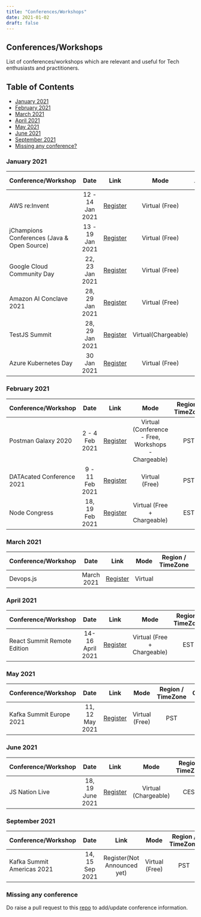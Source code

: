 ```yaml
---
title: "Conferences/Workshops"
date: 2021-01-02
draft: false
---
```

## Conferences/Workshops
List of conferences/workshops which are relevant and useful for Tech enthusiasts and practitioners.

## Table of Contents
- [January 2021](#january-2021)
- [February 2021](#february-2021)
- [March 2021](#march-2021)
- [April 2021](#april-2021)
- [May 2021](#may-2021)
- [June 2021](#june-2021)
- [September 2021](#september-2021)
- [Missing any conference?](#missing-any-conference)

<!--

### August 2020
| Conference/Workshop         | Date            | Link  | Mode | Region / TimeZone  | Call For Papers | Comments
| -------------               |:---------------:|:-----:|:----:|:---------:|:-------:| -------:|
| Kafka Summit 2020           | 24, 25 Aug 2020 | [Register](https://events.kafka-summit.org/2020) | Virtual (Free) | PST | Closed | |
| AWS Builders Online Series  | 27 Aug 2020     | [Register](https://aws.amazon.com/events/builders-online-series/?sc_channel=em&sc_campaign=APAC_FIELD_WEBINAR_aws-builders-series_20200827_7010z000001Llk8&sc_publisher=aws&sc_content=field_webinar_field&sc_country=mult&sc_geo=apac&sc_category=mult&sc_outcome=field&campaign-id=em_builder_series&trkCampaign=builders-online-series&trk=em_builder_series20q3_conf&mkt_tok=eyJpIjoiTkdKa1pHTmlOV0V6WkdWaCIsInQiOiIyQlIzYWtMSlI5aTc5aVZcL085d2FEdUpKSUJMa09jSWRueURST2pcL0crR291Mm42Z3VBYmE2ZldRY2JpRVdRN2VoUHVOaUNFbGR6VnQxWkhGb1kybDA4djZBUGM4OU92QlZQWk1ZMGxxQ0xDSTFmU29uQXN6XC9WU2tJOVJvRHFnYTA0WVhmNUNBR3VUMVBVeHYxNnRYWEE9PSJ9#agenda) | Virtual (Free) | India (IST) | Closed | |
| JCloud Conference 2020      | 28 Aug 2020     | [Register](https://jcloud.konfhub.com/) | Virtual (Free) | India (IST) | Closed | |

### September 2020
| Conference/Workshop         | Date            | Link  | Mode | Region / TimeZone  | Call For Papers | Comments
| -------------               |:---------------:|:-----:|:----:|:---------:|:-------:| -------:|
| Spring One 2020             | 2, 3 Sep 2020   | [Register](https://springone.io/) | Virtual (Free) | EST | Closed | |
| AWS Serverless Workshop     | 5 Sep 2020      | [Register](https://konfhub.com/event/#/aws-serverless-workshop-3) | Virtual (Free) - Rs 200/- refundable for attendees after the workshop | India (IST) | Closed | |
| DevOps India Summit 2020    | 9 Sep 2020      | [Register](https://devopsindiasummit.com/) | Virtual (Free) | India (IST) | Closed | |
| DevNation Day (RedHat)      | 15 Sep 2020     | [Register](https://www.crowdcast.io/e/RHD-DevNationDay/register) | Virtual (Free) | EDT | Closed | |
| OpenJam (Open Source Game Jam | 18 Sep 2020     | [Register](https://itch.io/jam/open-jam-2020) | Virtual (Free) | Pacific Time | Closed | |
| AI Dev Day 2020             | 25 Sep 2020     | [Register](https://aidevday.konfhub.com) | Virtual (Free) | India (IST) | Closed | |
| DevOps World Program        | 22, 23, 24, 25 Sep 2020 | [Register](https://www.cloudbees.com/devops-world/register) | Virtual (Free) | Pacific Time (PT) | Closed |


### October 2020
| Conference/Workshop         | Date            | Link  | Mode | Region / TimeZone   | Comments
| -------------               |:---------------:|:-----:|:----:|:---------:|:-------:|
| Cloud Native Virtual Summit ft. Kubernetes 2020         | 6 - 8 Oct 2020 | [Register](https://www.cloud-native-summit.com/#register) | Virtual (Free) | Pacific Time (PDT) | |
| arm Dev Summit 2020         | 6 - 8 Oct 2020 | [Register](https://devsummit.arm.com/) | Virtual (Free) | Pacific Time (PDT) | |
| Hashicorp Digital 2020         | 12-15 Oct 2020 | [Register](https://hashiconf.com/digital-october/registration/) | Virtual (Free) | Pacific Time (PDT) |
| PluralSight Live 2020         | 13-16 Oct 2020 | [Register](https://www.pluralsight.com/live/registration) | Virtual (Free) | Pacific Time (PDT) | | 
| Connect.ONLINE Couchbase conference 2020         | 14-16 Oct 2020 | [Register](https://connect.couchbase.com/?utm_source=sed&utm_medium=podcast&utm_campaign=connect_online20) | Virtual (Free) | Pacific Time (PDT) | | 
| EnvoyCon 2020         | 15 Oct 2020 | [Register](https://events.linuxfoundation.org/envoycon/register/) | Virtual ($50) | Pacific Time (PDT) | | 
| React Summit         | 15, 16 Oct 2020 | [Register](https://reactsummit.com/) | Virtual (Base - Free, Rest - Chargeable) | EST | | 
| AWS Community Day 2020       | 16, 17 Oct 2020 | [Register](https://communityday.awsug.in/) | Virtual (Free) | India (IST) | |
| DevFestIndia 2020       | 16 - 18 Oct 2020 | [Register](https://devfestindia.com/) | Virtual (Free) | India (IST) | |
| All Things Open              | 19, 20 Oct 2020 | [Register](https://2020.allthingsopen.org/) | Virtual (Free for first 10k) | Raleigh (EDT) | |
| API World Hackathon 2020          | 19 - 30 Oct 2020 | [Register](https://www.eventbrite.com/e/api-world-2020-hackathon-registration-111188226980) | Virtual (Free) | EDT | |
| SnykCon 2020                  | 21, 22 Oct 2020 | [Register](https://snyk.io/snykcon/) | Virtual (Free) | BST  | |
| RedHat Forum APAC 2020        | 21, 22 Oct 2020 | [Register](https://onlinexperiences.com/scripts/Server.nxp?LASCmd=AI:4;F:QS!10100&ShowUUID=3EB077D8-9014-42D9-9D87-C67FF858A98E&AffiliateData=7013a000002gmLMAAY&Referrer=https%3A%2F%2Fwww.redhat.com%2F) | Virtual (Free) | Asia | |
| Next.JS Conference           | 27 Oct 2020 | [Register](https://nextjs.org/conf) | Virtual (Free) | EDT | |
| Shift Conf 2020         | 27 Oct 2020 | [Register](https://remote.shiftconf.co/) | Virtual (Free) | EDT |  Serverless, AWS, Kubernetes| 
| JCon 2020 (Java Core)         | 27 - 30 Oct 2020 | [Register](https://jcon.one/en/) | Virtual (39€) | CET | |
| Refresh2020 (Freshworks)     | 27/28 Oct 2020 | [Register](https://refresh2020.com/) | Virtual (Free) | All timezones available | | 
| Open Source Days 2020           | 30, 31 Oct 2020 | [Register](https://ossdays.konfhub.com/?utm_source=6593d567&utm_medium=email&utm_campaign=referral) | Virtual (Free) | India (IST) | |

### November 2020
| Conference/Workshop         | Date            | Link  | Mode | Region / TimeZone  | Comments
| -------------               |:---------------:|:-----:|:----:|:---------:|:-------:|
| AWSome Day Online           | 4 Nov 2020  |  [Register](https://aws.amazon.com/events/awsome-day/awsome-day-online/)| Virtual (Free) | All Asia, Australia & NZ Timezones Available | | 
| Fundamentals for Apache Kafka      | 6, 16, 23, 30 Nov 2020 | [Register](https://go2.confluent.io/GLH0Xo20dXB7Q0rk00008t1) | Virtual (Free) | Global 24 hour (starts at 8.30 am IST) | |
| Gophercon 2020 (golang)     | 9 - 13 Nov 2020 | [Register](https://www.gophercon.com/) | Virtual (Free & Paid) | PST | |
| ScaleUP 2020 (Logz.io)      | 10 Nov 2020 | [Register](https://logz.io/scaleup/) | Virtual (Free) | PST | DevOps, SRE, Open Source Advocates |
| Developer Week Global Enterprise  | 10, 11 Nov 2020 | [Register](https://www.developerweek.com/global/register/) | Virtual (Free & Paid) | PST |  |
| deploy by DigitalOcean      | 10, 11 Nov 2020 | [Register](https://www.digitalocean.com/deploy/) | Virtual (Free) | Global 24 hour (starts at 10am EDT) | |
| Influx/Days North America Virtual Experience 2020             | 10, 11 Nov 2020 | [Register](https://www.influxdays.com/virtual-experience-2020) | Virtual (Free) | PST | | 
| AWS Storage Day 2020             | 10 Nov 2020 | [Register](https://pages.awscloud.com/Storage-Day-2020.html) | Virtual (Free) | PST | | 
| All Day Devops (ADDO) 2020.  | 12 Nov 2020 | [Register](https://www.alldaydevops.com/) | Virtual (Free) | All timezones (round the clock) | |
| AWS Community Day 2020 (Bay Area) | 13 Nov 2020 | [Register](https://www.eventbrite.com/e/aws-community-day-bay-area-2020-tickets-102057127616) | Virtual (Free) | PST | | 
| AWS Container Day: Kubernetes Edition | 17 Nov 2020 | [Register](https://awscontainerdayk8s.splashthat.com/) | Virtual (Free) | EST | | 
| KubeCon + CloudNativeCon North America | 17 - 20 Nov 2020 | [Register](https://events.linuxfoundation.org/kubecon-cloudnativecon-north-america/) | Virtual (Keynote Free, 100$) | PST | |
| Data Forward 2020 (Splunk)  | 19 Nov 2020      | [Register](https://events.splunk.com/DataForward2020_Nov19?utm_medium=email&utm_source=splunk&utm_campaign=FY22Q4_APAC_GEM_OnEvt_PLT_EN_DataForward2020_Em1&utm_content=Data%20Forward%202020_Nov20) | Virtual (Free) | SGT  | |
| Azure Community Day India 2020 | 24 - 26 Nov 2020   | [Register](https://www.azconf.dev/?aff=Chennai-Microsoft-Azure-User-Group#tickets) | Virtual (Free) | IST |  |
| AWS re:Invent 2020          | 30 Nov - 18 Dec 2020   | [Register](https://reinvent.awsevents.com/) | Virtual (Free) | Unknown | |

### December 2020
| Conference/Workshop         | Date            | Link  | Mode | Region / TimeZone  | Comments
| -------------               |:---------------:|:-----:|:----:|:---------:|:-------:|
| Graphql Galaxy 2020         | 7, 8 Dec 2020     | [Register](https://graphqlgalaxy.com/) | Virtual (Free + Chargeable) | EST | | 
| Github Universe 2020        | 8 - 10 Dec 2020   | [Register](https://githubuniverse.com/) | Virtual (Free) | IST (re-broadcast), PST (Live) | |
-->
### January 2021
| Conference/Workshop         | Date            | Link  | Mode | Region / TimeZone  | Comments
| -------------               |:---------------:|:-----:|:----:|:---------:|:-------:|
| AWS re:Invent                | 12 - 14 Jan 2021 | [Register](https://reinvent.awsevents.com/) | Virtual (Free) | EST | |
| jChampions Conferences  (Java & Open Source)  | 13 - 19 Jan 2021 | [Register](https://jchampionsconf.com/) | Virtual (Free) | EST | |
| Google Cloud Community Day | 22, 23 Jan 2021 | [Register](https://cloudcommunitydays.in/) | Virtual (Free) | IST | |
| Amazon AI Conclave 2021     | 28, 29 Jan 2021 | [Register](https://aws.amazon.com/events/ai_conclave/) | Virtual (Free) | IST | | 
| TestJS Summit               | 28, 29 Jan 2021  | [Register](https://www.testjssummit.com/) | Virtual(Chargeable) | EST | |
| Azure Kubernetes Day        | 30 Jan 2021      | [Register](https://u16031156.ct.sendgrid.net/ls/click?upn=fEC6M6ANJCHL4A4ctMEJWY6jnOFprHTYPt3PCenxSKF3s4vOT9x7gkSdGRHJzXTit4tNnRNRLgB4etjDefunpITDGeOVGWC9zncgjENSl5c-2FmuAhnvhKwpcU70RRBvTBwZ0c_lNk5-2Fe7Sq5csl4RM4CnyR3ueDRbFl-2Bjw0-2BnPrMnSSV1xyZSnqu5Am6gKINXRZFiu-2BUX2BgT53Y65Dc6sVfxDDK7XS-2FLDtWgwAiNGNrnF6BWk0rZK1H7zsakNU6BL6SFR3nh5vGEw1-2BXRAbMbfT4poxak4tZb2RLDNa-2FkcREWKebcqK2iR-2FpAmJZNjiWsUGA0-2BW109yaSH8nxXus3QDHwVpZAeMFuwPXLkc7uys-2BEKbY-3D) | Virtual (Free) | IST | | 
   
### February 2021
| Conference/Workshop         | Date            | Link  | Mode | Region / TimeZone  | Comments
| -------------               |:---------------:|:-----:|:----:|:---------:|:-------:|
| Postman Galaxy 2020         | 2 - 4 Feb 2021  | [Register](https://hopin.to/events/galaxy-2020) | Virtual (Conference - Free, Workshops - Chargeable) | PST | | 
| DATAcated Conference 2021    | 9 - 11 Feb 2021 | [Register](https://storybydata.com/datacatedconference/) | Virtual (Free) | PST | |
| Node Congress               | 18, 19 Feb 2021 | [Register](https://nodecongress.com/) | Virtual (Free + Chargeable) | EST | |

### March 2021
| Conference/Workshop         | Date            | Link  | Mode | Region / TimeZone  | Comments
| -------------               |:---------------:|:-----:|:----:|:---------:|:-------:|
| Devops.js                   | March 2021  | [Register](https://www.devopsjsconf.com/) | Virtual | | |

### April 2021
| Conference/Workshop         | Date            | Link  | Mode | Region / TimeZone  | Comments
| -------------               |:---------------:|:-----:|:----:|:---------:|:-------:|
| React Summit Remote Edition | 14-16 April 2021  | [Register](https://remote.reactsummit.com/) | Virtual (Free + Chargeable) | EST |  |

### May 2021
| Conference/Workshop         | Date            | Link  | Mode | Region / TimeZone  | Comments
| -------------               |:---------------:|:-----:|:----:|:---------:|:-------:|
| Kafka Summit Europe 2021    | 11, 12 May 2021  | [Register](https://kafkasummiteurope2021.splashthat.com/) | Virtual (Free) | PST | |  

### June 2021
| Conference/Workshop         | Date            | Link  | Mode | Region / TimeZone  | Comments
| -------------               |:---------------:|:-----:|:----:|:---------:|:-------:|
| JS Nation Live               | 18, 19 June 2021  | [Register](https://live.jsnation.com/) | Virtual (Chargeable) | CEST |  |

### September 2021
| Conference/Workshop         | Date            | Link  | Mode | Region / TimeZone  | Comments
| -------------               |:---------------:|:-----:|:----:|:---------:|:-------:|
| Kafka Summit Americas 2021         | 14, 15 Sep 2021  | Register(Not Announced yet) | Virtual (Free) | PST | |  

### Missing any conference
Do raise a pull request to this [repo](https://github.com/TechPrimers/techprimers.github.io/tree/master/content/conferences) to add/update conference information.
